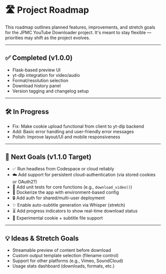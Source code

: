# 🛣️ Project Roadmap

This roadmap outlines planned features, improvements, and stretch goals for the JPMC YouTube Downloader project. It's meant to stay flexible — priorities may shift as the project evolves.

---

## ✅ Completed (v1.0.0)

- Flask-based preview UI
- yt-dlp integration for video/audio
- Format/resolution selection
- Download history panel
- Version tagging and changelog setup

---

## 🛠️ In Progress

- Fix: Make cookie upload functional from client to yt-dlp backend
- Add: Basic error handling and user-friendly error messages
- Polish: Improve layout/UI and mobile responsiveness

---

## 🧭 Next Goals (v1.1.0 Target)

- ✅ Run headless from Codespace or cloud reliably
- ☁️ Add support for persistent cloud-authentication (via stored cookies or OAuth2?)
- 🧪 Add unit tests for core functions (e.g., `download_video()`)
- 🚀 Dockerize the app with environment-based config
- 🔒 Add auth for shared/multi-user deployment
- ✨ Enable auto-subtitle generation via Whisper (stretch)
- ⏳ Add progress indicators to show real-time download status
- 🚀 Experimental cookie + subtitle file support

---

## 💡 Ideas & Stretch Goals

- Streamable preview of content before download
- Custom output template selection (filename control)
- Support for other platforms (e.g., Vimeo, SoundCloud)
- Usage stats dashboard (downloads, formats, etc.)
